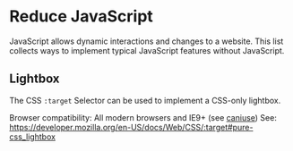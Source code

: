 # Reduce JavaScript

JavaScript allows dynamic interactions and changes to a website.
This list collects ways to implement typical JavaScript features without JavaScript.

## Lightbox

The CSS `:target` Selector can be used to implement a CSS-only lightbox.

Browser compatibility: All modern browsers and IE9+ (see [caniuse](https://caniuse.com/?search=%3Atarget))
See: https://developer.mozilla.org/en-US/docs/Web/CSS/:target#pure-css_lightbox

